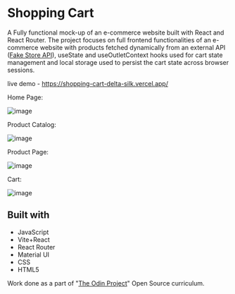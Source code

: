 # Shopping Cart
A Fully functional mock-up of an e-commerce website built with React and React Router. The project focuses on full frontend functionalities of an e-commerce website with products fetched dynamically from an external API ([Fake Store API](https://fakestoreapi.com/docs)), useState and useOutletContext hooks used for cart state management and local storage used to persist the cart state across browser sessions.

live demo - https://shopping-cart-delta-silk.vercel.app/

Home Page:

![image](https://github.com/lostqubit/Shopping-Cart/assets/31575513/bd7a0bfd-a53a-4878-8671-9bac3cf7c0e9)

Product Catalog:

![image](https://github.com/lostqubit/Shopping-Cart/assets/31575513/1fe042fb-321e-461c-bf3f-f975782560e4)

Product Page:

![image](https://github.com/lostqubit/Shopping-Cart/assets/31575513/b9447887-0c92-4d5a-880f-bd9ac09d53ac)

Cart:

![image](https://github.com/lostqubit/Shopping-Cart/assets/31575513/462f540f-90ee-402b-b446-0adca6f2300e)

## Built with
- JavaScript
- Vite+React
- React Router
- Material UI
- CSS
- HTML5

Work done as a part of "[The Odin Project](https://www.theodinproject.com/paths/full-stack-javascript)" Open Source curriculum.



